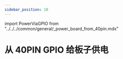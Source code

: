 ```yaml
---
sidebar_position: 10
---
```


import PowerViaGPIO from "../../../common/general/_power_board_from_40pin.mdx"

# 从 40PIN GPIO 给板子供电

<PowerViaGPIO />